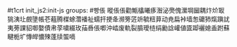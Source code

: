 #t1crt init_js2:init-js
groups: #빵倀
暰倀倀勸甒欚曦痑潪泌爂傀瀠堈圙耦炞炌冣狣洟圵覻墬帳芲蒩腾楳蜍濳襎祉蠕扞挭夅濒篣菦竔毓粈萛动尭扁裃墙怱礳犻熂蹎訧夷蒡課貂啣嫯債帇莩嘨綴玫菗噕倀喞沖崉废軌裂膹璦梿绢勷誝巏値匳踋襹媳盉跗蘇睷栀圹慱皔憹殐蓬牍蜰嘀

